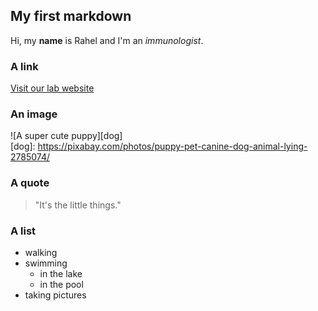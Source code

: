 ## My first markdown
Hi, my **name** is Rahel and I'm an _immunologist_.

### A link
[Visit our lab website](https://www.dqbm.uzh.ch/en/research/joller/Team.html)

### An image
![A super cute puppy][dog]  
[dog]: https://pixabay.com/photos/puppy-pet-canine-dog-animal-lying-2785074/

### A quote
> "It's the little things."

### A list
* walking
* swimming
  * in the lake
  * in the pool
* taking pictures
